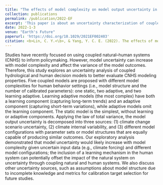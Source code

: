 ```yaml
---
title: "The effects of model complexity on model output uncertainty in co-evolved coupled natural–human systems"
collection: publications
permalink: /publication/2022-EF
excerpt: 'This paper is about an uncertainty characterization of coupled hydrological and agent-based models.'
date: 2022-1-3
venue: "Earth's Future"
paperurl: 'https://doi.org/10.1029/2021EF002403'
citation: <b>Lin, C. Y.<\b>, & Yang, Y. C. E. (2022). The effects of model complexity on model output uncertainty in co-evolved coupled natural–human systems, <i>Earth's Future</i>.
---
```


Studies have recently focused on using coupled natural–human systems (CNHS) to inform policymaking. However, model uncertainty can increase with model complexity and affect the variance of the model outcomes. Therefore, this study explores an uncertainty analysis of coupled hydrological and human decision models to better evaluate CNHS modeling properties. Five coupled models are proposed with different model complexities for human behavior settings (i.e., model structure and the number of calibrated parameters): one static, two adaptive, and two learning adaptive. Learning adaptive models (the most complex) have both a learning component (capturing long-term trends) and an adaptive component (capturing short-term variations), while adaptive models omit the learning component. The static model is the simplest, without learning or adaptive components. Applying the law of total variance, the model output uncertainty is decomposed into three sources: (1) climate change scenario uncertainty, (2) climate internal variability, and (3) different model configurations with parameter sets or model structures that are equally capable of producing similar outcomes. Our exploratory analysis demonstrated that model uncertainty would likely increase with model complexity given uncertain input data (e.g., climate forcing) and different model configurations; the inclusion of a learning mechanism in the human system can potentially offset the impact of the natural system on uncertainty through coupling natural and human systems. We also discuss other uncertainty sources, such as assumptions about model structure due to incomplete knowledge and metrics for calibration target selection for future studies.